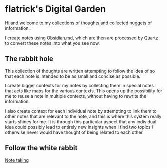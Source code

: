 # flatrick's Digital Garden

Hi and welcome to my collections of thoughts and collected nuggets of information.

I create notes using [Obsidian.md](https://www.obsidian.md), which are then are processed by [Quartz](https://github.com/jackyzha0/quartz) to convert these notes into what you see now.

## The rabbit hole
This collection of thoughts are written attempting to follow the idea of  so that each note is intended to be as small and concise as possible.

I create bigger contexts for my notes by collecting them in special notes that acts like maps for the various contexts. This opens up the possibility for me to reuse a note in multiple contexts, without having to rewrite the information. 

I also create context for each individual note by attempting to link them to other notes that are relevant to the note, and this is where this system really starts shines for me. 
It is through this particular aspect that any individual idea could possibly lead to entirely new insights when I find two topics I otherwise never would have thought of being related to each other.

## Follow the white rabbit
[Note taking](moc/Note%20taking.md)